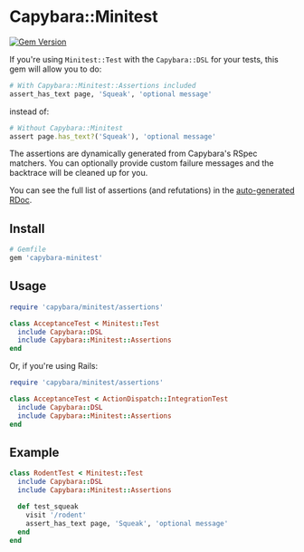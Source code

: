 Capybara::Minitest
==================

[![Gem Version](https://badge.fury.io/rb/capybara-minitest.svg)](http://badge.fury.io/rb/capybara-minitest)

If you're using `Minitest::Test` with the `Capybara::DSL` for your tests, this
gem will allow you to do:

```ruby
# With Capybara::Minitest::Assertions included
assert_has_text page, 'Squeak', 'optional message'
```

instead of:

```ruby
# Without Capybara::Minitest
assert page.has_text?('Squeak'), 'optional message'
```

The assertions are dynamically generated from Capybara's RSpec matchers. You can
optionally provide custom failure messages and the backtrace will be cleaned up
for you.

You can see the full list of assertions (and refutations) in the
[auto-generated RDoc](https://github.com/decafdennis/capybara-minitest/blob/master/lib/capybara/minitest/assertions/rdoc.rb).

## Install

```ruby
# Gemfile
gem 'capybara-minitest'
```

## Usage

```ruby
require 'capybara/minitest/assertions'

class AcceptanceTest < Minitest::Test
  include Capybara::DSL
  include Capybara::Minitest::Assertions
end
```

Or, if you're using Rails:

```ruby
require 'capybara/minitest/assertions'

class AcceptanceTest < ActionDispatch::IntegrationTest
  include Capybara::DSL
  include Capybara::Minitest::Assertions
end
```

## Example

```ruby
class RodentTest < Minitest::Test
  include Capybara::DSL
  include Capybara::Minitest::Assertions

  def test_squeak
    visit '/rodent'
    assert_has_text page, 'Squeak', 'optional message'
  end
end
```
